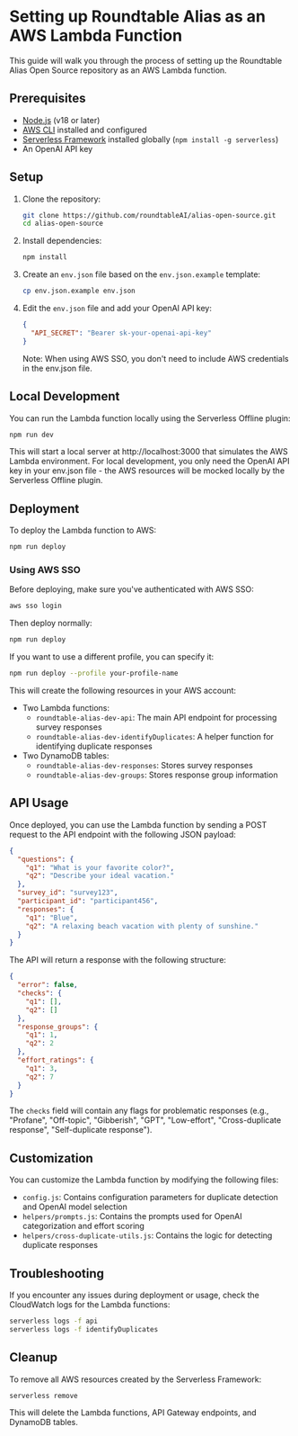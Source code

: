 # Setting up Roundtable Alias as an AWS Lambda Function

This guide will walk you through the process of setting up the Roundtable Alias Open Source repository as an AWS Lambda function.

## Prerequisites

- [Node.js](https://nodejs.org/) (v18 or later)
- [AWS CLI](https://aws.amazon.com/cli/) installed and configured
- [Serverless Framework](https://www.serverless.com/) installed globally (`npm install -g serverless`)
- An OpenAI API key

## Setup

1. Clone the repository:
   ```bash
   git clone https://github.com/roundtableAI/alias-open-source.git
   cd alias-open-source
   ```

2. Install dependencies:
   ```bash
   npm install
   ```

3. Create an `env.json` file based on the `env.json.example` template:
   ```bash
   cp env.json.example env.json
   ```

4. Edit the `env.json` file and add your OpenAI API key:
   ```json
   {
     "API_SECRET": "Bearer sk-your-openai-api-key"
   }
   ```

   Note: When using AWS SSO, you don't need to include AWS credentials in the env.json file.

## Local Development

You can run the Lambda function locally using the Serverless Offline plugin:

```bash
npm run dev
```

This will start a local server at http://localhost:3000 that simulates the AWS Lambda environment. For local development, you only need the OpenAI API key in your env.json file - the AWS resources will be mocked locally by the Serverless Offline plugin.

## Deployment

To deploy the Lambda function to AWS:

```bash
npm run deploy
```

### Using AWS SSO

Before deploying, make sure you've authenticated with AWS SSO:

```bash
aws sso login
```

Then deploy normally:

```bash
npm run deploy
```

If you want to use a different profile, you can specify it:

```bash
npm run deploy --profile your-profile-name
```

This will create the following resources in your AWS account:

- Two Lambda functions:
  - `roundtable-alias-dev-api`: The main API endpoint for processing survey responses
  - `roundtable-alias-dev-identifyDuplicates`: A helper function for identifying duplicate responses
- Two DynamoDB tables:
  - `roundtable-alias-dev-responses`: Stores survey responses
  - `roundtable-alias-dev-groups`: Stores response group information

## API Usage

Once deployed, you can use the Lambda function by sending a POST request to the API endpoint with the following JSON payload:

```json
{
  "questions": {
    "q1": "What is your favorite color?",
    "q2": "Describe your ideal vacation."
  },
  "survey_id": "survey123",
  "participant_id": "participant456",
  "responses": {
    "q1": "Blue",
    "q2": "A relaxing beach vacation with plenty of sunshine."
  }
}
```

The API will return a response with the following structure:

```json
{
  "error": false,
  "checks": {
    "q1": [],
    "q2": []
  },
  "response_groups": {
    "q1": 1,
    "q2": 2
  },
  "effort_ratings": {
    "q1": 3,
    "q2": 7
  }
}
```

The `checks` field will contain any flags for problematic responses (e.g., "Profane", "Off-topic", "Gibberish", "GPT", "Low-effort", "Cross-duplicate response", "Self-duplicate response").

## Customization

You can customize the Lambda function by modifying the following files:

- `config.js`: Contains configuration parameters for duplicate detection and OpenAI model selection
- `helpers/prompts.js`: Contains the prompts used for OpenAI categorization and effort scoring
- `helpers/cross-duplicate-utils.js`: Contains the logic for detecting duplicate responses

## Troubleshooting

If you encounter any issues during deployment or usage, check the CloudWatch logs for the Lambda functions:

```bash
serverless logs -f api
serverless logs -f identifyDuplicates
```

## Cleanup

To remove all AWS resources created by the Serverless Framework:

```bash
serverless remove
```

This will delete the Lambda functions, API Gateway endpoints, and DynamoDB tables.
